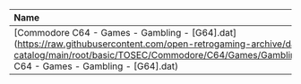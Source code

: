 |Name|Size|
|:---|---:|
|[Commodore C64 - Games - Gambling - [G64].dat](https://raw.githubusercontent.com/open-retrogaming-archive/dat-catalog/main/root/basic/TOSEC/Commodore/C64/Games/Gambling/[G64]/Commodore C64 - Games - Gambling - [G64].dat)|10699|
